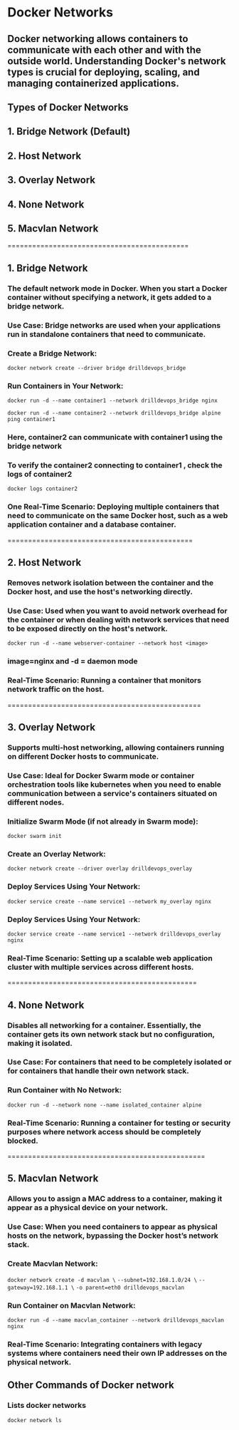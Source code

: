 # Docker Networks
## Docker networking allows containers to communicate with each other and with the outside world. Understanding Docker's network types is crucial for deploying, scaling, and managing containerized applications.

## Types of Docker Networks
## 1. Bridge Network (Default)
## 2. Host Network
## 3. Overlay Network
## 4. None Network
## 5. Macvlan Network

============================================
## 1. Bridge Network
###  The default network mode in Docker. When you start a Docker container without specifying a network, it gets added to a bridge network.

### Use Case: Bridge networks are used when your applications run in standalone containers that need to communicate.

### Create a Bridge Network:
`docker network create --driver bridge drilldevops_bridge`

### Run Containers in Your Network:
`docker run -d --name container1 --network drilldevops_bridge nginx`

`docker run -d --name container2 --network drilldevops_bridge alpine ping container1`

### Here, container2 can communicate with container1 using the bridge network
### To verify the container2 connecting to container1 , check the logs of container2
`docker logs container2`

### One Real-Time Scenario: Deploying multiple containers that need to communicate on the same Docker host, such as a web application container and a database container.

=============================================
## 2. Host Network
### Removes network isolation between the container and the Docker host, and use the host's networking directly.

### Use Case: Used when you want to avoid network overhead for the container or when dealing with network services that need to be exposed directly on the host's network.

`docker run -d --name webserver-container --network host <image>`
### image=nginx and -d = daemon mode 

### Real-Time Scenario: Running a container that monitors network traffic on the host.

===============================================

## 3. Overlay Network
### Supports multi-host networking, allowing containers running on different Docker hosts to communicate.

### Use Case: Ideal for Docker Swarm mode or container orchestration tools like kubernetes when you need to enable communication between a service's containers situated on different nodes.

### Initialize Swarm Mode (if not already in Swarm mode):
`docker swarm init`

### Create an Overlay Network:
`docker network create --driver overlay drilldevops_overlay`

### Deploy Services Using Your Network:
`docker service create --name service1 --network my_overlay nginx`

### Deploy Services Using Your Network:
`docker service create --name service1 --network drilldevops_overlay nginx`

### Real-Time Scenario: Setting up a scalable web application cluster with multiple services across different hosts.

==============================================
## 4. None Network

### Disables all networking for a container. Essentially, the container gets its own network stack but no configuration, making it isolated.

### Use Case: For containers that need to be completely isolated or for containers that handle their own network stack.

### Run Container with No Network:
`docker run -d --network none --name isolated_container alpine`

### Real-Time Scenario: Running a container for testing or security purposes where network access should be completely blocked.

================================================
## 5. Macvlan Network
### Allows you to assign a MAC address to a container, making it appear as a physical device on your network.

### Use Case: When you need containers to appear as physical hosts on the network, bypassing the Docker host’s network stack.

### Create Macvlan Network:
`docker network create -d macvlan \`
  `--subnet=192.168.1.0/24 \`
  `--gateway=192.168.1.1 \`
  `-o parent=eth0 drilldevops_macvlan`

### Run Container on Macvlan Network:
`docker run -d --name macvlan_container --network drilldevops_macvlan nginx`

### Real-Time Scenario: Integrating containers with legacy systems where containers need their own IP addresses on the physical network.

## Other Commands of Docker network
### Lists docker networks 
`docker network ls`